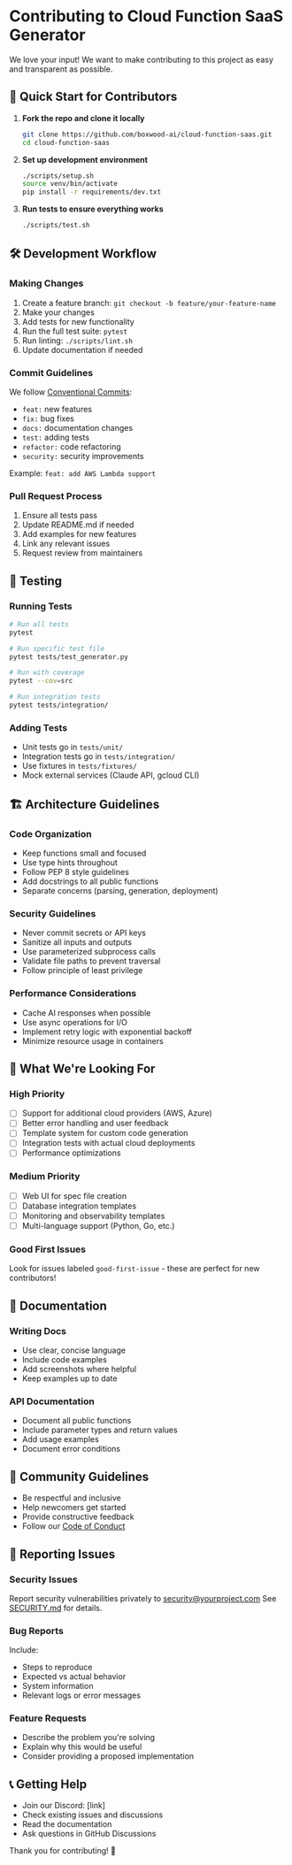 # Contributing to Cloud Function SaaS Generator

We love your input! We want to make contributing to this project as easy and transparent as possible.

## 🚀 Quick Start for Contributors

1. **Fork the repo and clone it locally**

   ```bash
   git clone https://github.com/boxwood-ai/cloud-function-saas.git
   cd cloud-function-saas
   ```

2. **Set up development environment**

   ```bash
   ./scripts/setup.sh
   source venv/bin/activate
   pip install -r requirements/dev.txt
   ```

3. **Run tests to ensure everything works**
   ```bash
   ./scripts/test.sh
   ```

## 🛠️ Development Workflow

### Making Changes

1. Create a feature branch: `git checkout -b feature/your-feature-name`
2. Make your changes
3. Add tests for new functionality
4. Run the full test suite: `pytest`
5. Run linting: `./scripts/lint.sh`
6. Update documentation if needed

### Commit Guidelines

We follow [Conventional Commits](https://www.conventionalcommits.org/):

- `feat:` new features
- `fix:` bug fixes
- `docs:` documentation changes
- `test:` adding tests
- `refactor:` code refactoring
- `security:` security improvements

Example: `feat: add AWS Lambda support`

### Pull Request Process

1. Ensure all tests pass
2. Update README.md if needed
3. Add examples for new features
4. Link any relevant issues
5. Request review from maintainers

## 🧪 Testing

### Running Tests

```bash
# Run all tests
pytest

# Run specific test file
pytest tests/test_generator.py

# Run with coverage
pytest --cov=src

# Run integration tests
pytest tests/integration/
```

### Adding Tests

- Unit tests go in `tests/unit/`
- Integration tests go in `tests/integration/`
- Use fixtures in `tests/fixtures/`
- Mock external services (Claude API, gcloud CLI)

## 🏗️ Architecture Guidelines

### Code Organization

- Keep functions small and focused
- Use type hints throughout
- Follow PEP 8 style guidelines
- Add docstrings to all public functions
- Separate concerns (parsing, generation, deployment)

### Security Guidelines

- Never commit secrets or API keys
- Sanitize all inputs and outputs
- Use parameterized subprocess calls
- Validate file paths to prevent traversal
- Follow principle of least privilege

### Performance Considerations

- Cache AI responses when possible
- Use async operations for I/O
- Implement retry logic with exponential backoff
- Minimize resource usage in containers

## 🎯 What We're Looking For

### High Priority

- [ ] Support for additional cloud providers (AWS, Azure)
- [ ] Better error handling and user feedback
- [ ] Template system for custom code generation
- [ ] Integration tests with actual cloud deployments
- [ ] Performance optimizations

### Medium Priority

- [ ] Web UI for spec file creation
- [ ] Database integration templates
- [ ] Monitoring and observability templates
- [ ] Multi-language support (Python, Go, etc.)

### Good First Issues

Look for issues labeled `good-first-issue` - these are perfect for new contributors!

## 📝 Documentation

### Writing Docs

- Use clear, concise language
- Include code examples
- Add screenshots where helpful
- Keep examples up to date

### API Documentation

- Document all public functions
- Include parameter types and return values
- Add usage examples
- Document error conditions

## 🤝 Community Guidelines

- Be respectful and inclusive
- Help newcomers get started
- Provide constructive feedback
- Follow our [Code of Conduct](CODE_OF_CONDUCT.md)

## 🐛 Reporting Issues

### Security Issues

Report security vulnerabilities privately to security@yourproject.com
See [SECURITY.md](SECURITY.md) for details.

### Bug Reports

Include:

- Steps to reproduce
- Expected vs actual behavior
- System information
- Relevant logs or error messages

### Feature Requests

- Describe the problem you're solving
- Explain why this would be useful
- Consider providing a proposed implementation

## 📞 Getting Help

- Join our Discord: [link]
- Check existing issues and discussions
- Read the documentation
- Ask questions in GitHub Discussions

Thank you for contributing! 🎉
